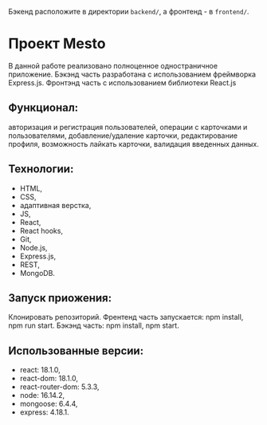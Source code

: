 Бэкенд расположите в директории `backend/`, а фронтенд - в `frontend/`. 

# Проект Mesto

В данной работе реализовано полноценное одностраничное приложение. Бэкэнд часть разработана с использованием фреймворка Express.js. Фронтэнд часть с использованием библиотеки React.js

## Функционал:
авторизация и регистрация пользователей, операции с карточками и пользователями, добавление/удаление карточки, редактирование профиля, возможность лайкать карточки, валидация введенных данных.

## Технологии:
- HTML,
- CSS,
- адаптивная верстка,
- JS, 
- React, 
- React hooks,
- Git,
- Node.js, 
- Express.js,
- REST,
- MongoDB.

## Запуск приожения:
Клонировать репозиторий. Френтенд часть запускается: npm install, npm run start.  Бэкэнд часть: npm install, npm start.

## Использованные версии:
- react: 18.1.0,
- react-dom: 18.1.0,
- react-router-dom: 5.3.3,
- node: 16.14.2,
- mongoose: 6.4.4,
- express: 4.18.1.
